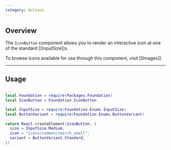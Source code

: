 ```yaml
---
category: Actions
---
```


## Overview

The `IconButton` component allows you to render an interactive icon at one of the standard [[InputSize]]s.

To browse icons available for use through this component, visit [[Images]].

---

## Usage

```lua
...
local Foundation = require(Packages.Foundation)
local IconButton = Foundation.IconButton

local InputSize = require(Foundation.Enums.InputSize)
local ButtonVariant = require(Foundation.Enums.ButtonVariant)
...
return React.createElement(IconButton, {
  size = InputSize.Medium,
  icon = "icons/common/search_small",
  variant = ButtonVariant.Standard,
})
```
